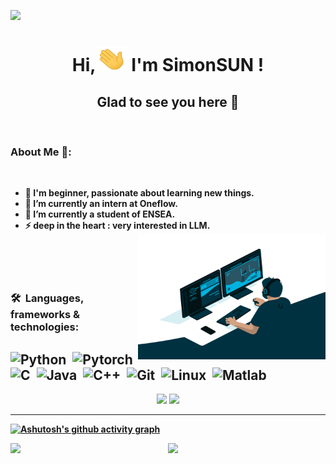 ![](https://raw.githubusercontent.com/halfrost/halfrost/master/icons/header_.png)
<h1 align="center"><strong>Hi,<img src="wave.gif" alt="hi"  width=50 height=40 />  I'm SimonSUN ! <strong/></h1>
<h2 align="center">Glad to see you here 🤩</h2>
<br>
  
### About Me 🥸:
<br />
  
- 🚀 I'm beginner, passionate about learning new things.&nbsp;
- 🔭 I’m currently an intern at Oneflow.&nbsp;
- 🌱 I’m currently a student of ENSEA.&nbsp;
- ⚡ deep in the heart : very interested in LLM.&nbsp;
  <img align="right" alt="GIF" src="pics/code.gif?raw=true" width="300" height="200" />
  <br /> 
  <br />  
  <br />
  <br />


### 🛠 &nbsp;Languages, frameworks & technologies:
![Python](https://img.shields.io/badge/-Python-05122A?style=flat&logo=python)&nbsp;
![Pytorch](https://img.shields.io/badge/-Pytorch-05122A?style=flat&logo=pytorch)&nbsp;
![C](https://img.shields.io/badge/-C-05122A?style=flat&logo=C&logoColor=A8B9CC)&nbsp;
![Java](https://img.shields.io/badge/-Java-05122A?style=flat&logo=java&logoColor=FFFF00)&nbsp;
![C++](https://img.shields.io/badge/-C++-05122A?style=flat&logo=C%2B%2B&logoColor=00599C)&nbsp;
![Git](https://img.shields.io/badge/-Git-05122A?style=flat&logo=git)&nbsp;
![Linux](https://img.shields.io/badge/-Linux-05122A?style=flat&logo=linux)&nbsp;
![Matlab](https://img.shields.io/badge/-Matlab-05122A?style=flat&logo=matlab)&nbsp;
  ---
<p align = "center">
  <img src = "https://github-readme-stats-sigma-five.vercel.app/api?username=Tendo33&count_private=true&show_icons=true&theme=tokyonight&line_height=40">
  <img src = "https://github-readme-stats-sigma-five.vercel.app/api/top-langs/?username=Tendo33&theme=tokyonight&line_height=40">
</p>
  
  ---
[![Ashutosh's github activity graph](https://github-readme-activity-graph.vercel.app/graph?username=Tendo33&theme=rogue)](https://github.com/ashutosh00710/github-readme-activity-graph)
  <p align = "center">
  <img align = "left" src = "https://github-readme-streak-stats.herokuapp.com/?user=Tendo33&theme=tokyonight" width="45%">
</p>
  <p align = "center">
  <img align = "right" src = "https://github-profile-trophy.vercel.app/?username=Tendo33&theme=tokyonight" width="50%" >
</p>
